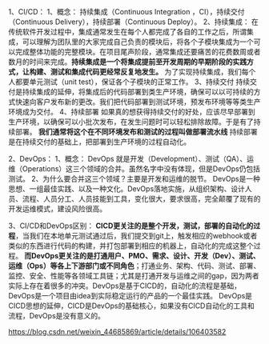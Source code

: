 1、CI/CD：
    1、概念：
    持续集成（Continuous Integration ，CI），持续交付（Continuous Delivery），持续部署（Continuous Deploy）。
    2、持续集成：
    在传统软件开发过程中，集成通常发生在每个人都完成了各自的工作之后，所谓集成，可以理解为团队里的大家完成自己负责的模块后，将各个子模块集成为一个可以完成整体功能的完整模块。在项目尾声阶段，通常集成还要痛苦的花费数周或者数月的时间来完成。**持续集成是一个将集成提前至开发周期的早期阶段的实践方式，让构建、测试和集成代码更经常反复地发生。**
    为了实现持续集成，我们每个人都要单元测试（unit test），保证各个子模块的正常工作。
    3、持续交付
    持续交付是持续集成的延伸，将集成后的代码部署到类生产环境，确保可以以可持续的方式快速向客户发布新的更改。我们把代码部署到测试环境，预发布环境等等类生产环境成为交付。
    4、持续部署
    如果真的想获得持续交付的好处，应该尽早部署到生产环境，以确保可以小批次发布，在发生问题时可以轻松排除故障。于是有了持续部署。
    **我们通常将这个在不同环境发布和测试的过程叫做部署流水线**
    持续部署是在持续交付的基础上，把部署到生产环境的过程自动化。

2、DevOps：
    1、概念：
    DevOps 就是开发（Development）、测试（QA）、运维（Operations）这三个领域的合并。虽然名字中没有体现，但是DevOps仍包括测试。
    2、为什么要合并这三个领域？主要是开发和运维的脱节。
    DevOps是一种思想、一组最佳实践、以及一种文化。DevOps落地实施，从组织架构、设计人员、流程、人员分工、人员技能到工具，变化很大，要求很高，完全颠覆了现有的开发运维模式，建设风险很高。


3、CI/CD和DevOps区别：
**CICD更关注的是整个开发，测试，部署的自动化的过程**，当我们在本地单元测试通过后，我们提交到git上，触发相应的webhook或者类似的东西进行代码的构建，并打包部署到相应的机器上，自动化的完成这整个过程。
**而DevOps更关注的是打通用户、PMO、需求、设计、开发（Dev）、测试、运维（Ops）等各上下游部门或不同角色**；打通业务、架构、代码、测试、部署、监控、安全、性能等各领域工具链；尤其是打通开发与运维之间的gap，因为两者实际上存在着很多的冲突。DevOps是基于CICD的，自动化的流程是基础，DevOps是一个项目由idea到实际稳定运行的产品的一个最佳实践。
DevOps是CICD思想的延伸，CICD是DevOps的基础核心，如果没有CICD自动化的工具和流程，DevOps是没有意义的。

https://blog.csdn.net/weixin_44685869/article/details/106403582